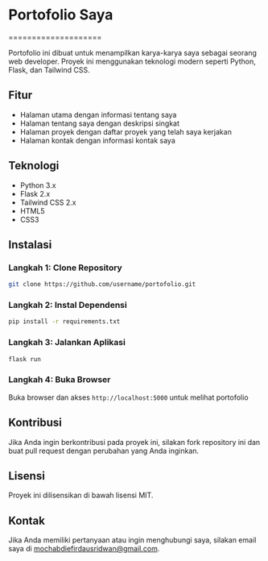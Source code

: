 
# Portofolio Saya

====================

Portofolio ini dibuat untuk menampilkan karya-karya saya sebagai seorang web developer. Proyek ini menggunakan teknologi modern seperti Python, Flask, dan Tailwind CSS.

## Fitur

* Halaman utama dengan informasi tentang saya
* Halaman tentang saya dengan deskripsi singkat
* Halaman proyek dengan daftar proyek yang telah saya kerjakan
* Halaman kontak dengan informasi kontak saya

## Teknologi

* Python 3.x
* Flask 2.x
* Tailwind CSS 2.x
* HTML5
* CSS3

## Instalasi

### Langkah 1: Clone Repository

```bash
git clone https://github.com/username/portofolio.git
```

### Langkah 2: Instal Dependensi

```bash
pip install -r requirements.txt
```

### Langkah 3: Jalankan Aplikasi

```bash
flask run
```

### Langkah 4: Buka Browser

Buka browser dan akses `http://localhost:5000` untuk melihat portofolio

## Kontribusi

Jika Anda ingin berkontribusi pada proyek ini, silakan fork repository ini dan buat pull request dengan perubahan yang Anda inginkan.

## Lisensi

Proyek ini dilisensikan di bawah lisensi MIT.

## Kontak

Jika Anda memiliki pertanyaan atau ingin menghubungi saya, silakan email saya di mochabdiefirdausridwan@gmail.com.
